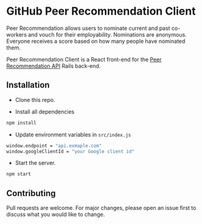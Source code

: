 # GitHub Peer Recommendation Client

Peer Recommendation allows users to nominate current and past co-workers and vouch for their employability. Nominations are anonymous. Everyone receives a score based on how many people have nominated them.

Peer Recommendation Client is a React front-end for the [Peer Recommendation API](https://github.com/yehudabortz/github-peer-recommendation-api) Rails back-end.

## Installation

- Clone this repo.

- Install all dependencies

```bash
npm install
```

- Update environment variables in `src/index.js`

```bash
window.endpoint = "api.exmaple.com"
window.googleClientId = "your Google client id"
```

- Start the server.

```bash
npm start
```

## Contributing

Pull requests are welcome. For major changes, please open an issue first to discuss what you would like to change.
